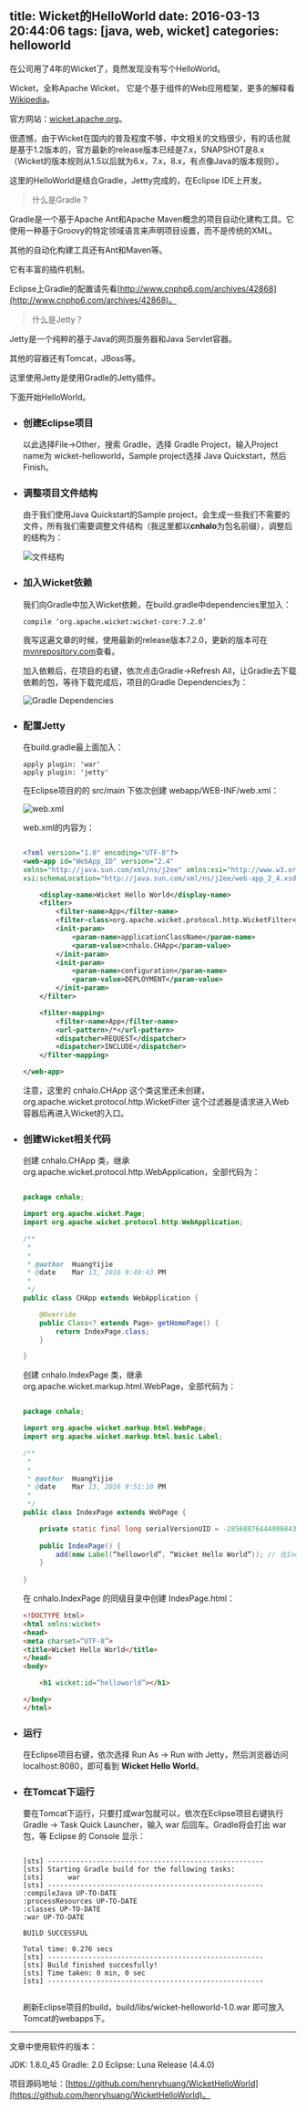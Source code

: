 title: Wicket的HelloWorld
date: 2016-03-13 20:44:06
tags: [java, web, wicket]
categories: helloworld
---

在公司用了4年的Wicket了，竟然发现没有写个HelloWorld。

Wicket，全称Apache Wicket， 它是个基于组件的Web应用框架，更多的解释看[Wikipedia](https://en.wikipedia.org/wiki/Apache_Wicket)。

官方网站：[wicket.apache.org](http://wicket.apache.org/)。

很遗憾，由于Wicket在国内的普及程度不够，中文相关的文档很少，有的话也就是基于1.2版本的，官方最新的release版本已经是7.x，SNAPSHOT是8.x（Wicket的版本规则从1.5以后就为6.x，7.x，8.x，有点像Java的版本规则）。

这里的HelloWorld是结合Gradle，Jettty完成的，在Eclipse IDE上开发。

<!--more-->

> 什么是Gradle？
	
Gradle是一个基于Apache Ant和Apache Maven概念的项目自动化建构工具。它使用一种基于Groovy的特定领域语言来声明项目设置，而不是传统的XML。

其他的自动化构建工具还有Ant和Maven等。

它有丰富的插件机制。

Eclipse上Gradle的配置请先看[http://www.cnphp6.com/archives/42868](http://www.cnphp6.com/archives/42868)。

> 什么是Jetty？

Jetty是一个纯粹的基于Java的网页服务器和Java Servlet容器。

其他的容器还有Tomcat，JBoss等。

这里使用Jetty是使用Gradle的Jetty插件。

下面开始HelloWorld。

- ### 创建Eclipse项目
	
	以此选择File->Other，搜索 Gradle，选择 Gradle Project，输入Project name为 wicket-helloworld，Sample project选择 Java Quickstart，然后Finish。
	
- ### 调整项目文件结构

	由于我们使用Java Quickstart的Sample project，会生成一些我们不需要的文件，所有我们需要调整文件结构（我这里都以**cnhalo**为包名前缀），调整后的结构为：
	
	![文件结构](http://77fkdd.com1.z0.glb.clouddn.com/wicket-hello-worldproject-structure2.png)
	
- ### 加入Wicket依赖
	
	我们向Gradle中加入Wicket依赖，在build.gradle中dependencies里加入：
	
	```
	compile ‘org.apache.wicket:wicket-core:7.2.0’
	```

	我写这遍文章的时候，使用最新的release版本7.2.0，更新的版本可在[mvnrepository.com](http://mvnrepository.com/artifact/org.apache.wicket/wicket-core)查看。
	
	加入依赖后，在项目的右键，依次点击Gradle->Refresh All，让Gradle去下载依赖的包，等待下载完成后，项目的Gradle Dependencies为：
	
	![Gradle Dependencies](http://77fkdd.com1.z0.glb.clouddn.com/wicket-hello-worldgradle-dep.png)
	
- ### 配置Jetty

	在build.gradle最上面加入：
	
	```
	apply plugin: 'war'
	apply plugin: 'jetty'
	```
	在Eclipse项目的的 src/main 下依次创建 webapp/WEB-INF/web.xml：
	
	![web.xml](http://77fkdd.com1.z0.glb.clouddn.com/wicket-hello-worldwebxml.png)
	
	web.xml的内容为：
	
	``` xml
	
	<?xml version="1.0" encoding="UTF-8"?>
	<web-app id="WebApp_ID" version="2.4"
	xmlns="http://java.sun.com/xml/ns/j2ee" xmlns:xsi="http://www.w3.org/2001/XMLSchema-instance"
	xsi:schemaLocation="http://java.sun.com/xml/ns/j2ee/web-app_2_4.xsd">

		<display-name>Wicket Hello World</display-name>
		<filter>
			<filter-name>App</filter-name>
			<filter-class>org.apache.wicket.protocol.http.WicketFilter</filter-class>
			<init-param>
				<param-name>applicationClassName</param-name>
				<param-value>cnhalo.CHApp</param-value>
			</init-param>
			<init-param>
				<param-name>configuration</param-name>
				<param-value>DEPLOYMENT</param-value>
			</init-param>
		</filter>

		<filter-mapping>
			<filter-name>App</filter-name>
			<url-pattern>/*</url-pattern>
			<dispatcher>REQUEST</dispatcher>
			<dispatcher>INCLUDE</dispatcher>
		</filter-mapping>

	</web-app>
	
	```
	注意，这里的 cnhalo.CHApp 这个类这里还未创建，org.apache.wicket.protocol.http.WicketFilter 这个过滤器是请求进入Web容器后再进入Wicket的入口。
	
- ### 创建Wicket相关代码

	创建 cnhalo.CHApp 类，继承org.apache.wicket.protocol.http.WebApplication，全部代码为：
	
	``` java

	package cnhalo;
	
	import org.apache.wicket.Page;
	import org.apache.wicket.protocol.http.WebApplication;
	
	/**
	 *
	 *
	 * @author	HuangYijie
	 * @date	Mar 13, 2016 9:49:43 PM
	 * 
	 */
	public class CHApp extends WebApplication {
	
		@Override
		public Class<? extends Page> getHomePage() {
			return IndexPage.class;
		}
	
	}
	
	```
	创建 cnhalo.IndexPage 类，继承 org.apache.wicket.markup.html.WebPage，全部代码为：
	
	``` java
	
	package cnhalo;
	
	import org.apache.wicket.markup.html.WebPage;
	import org.apache.wicket.markup.html.basic.Label;
	
	/**
	 *
	 *
	 * @author	HuangYijie
	 * @date	Mar 13, 2016 9:51:10 PM
	 * 
	 */
	public class IndexPage extends WebPage {
	
		private static final long serialVersionUID = -2856887644490684320L;
		
		public IndexPage() {
			add(new Label(“helloworld”, “Wicket Hello World”)); // 在IndexPage.html中对wicket:id=“helloworld”的组件进行匹配
		}
		
	}

	
	```
	在 cnhalo.IndexPage 的同级目录中创建 IndexPage.html：
	
	``` html
	<!DOCTYPE html>
	<html xmlns:wicket>
	<head>
	<meta charset=“UTF-8”>
	<title>Wicket Hello World</title>
	</head>
	<body>
	
		<h1 wicket:id=“helloworld”></h1>
	
	</body>
	</html>
	```

- ### 运行

	在Eclipse项目右键，依次选择 Run As -> Run with Jetty，然后浏览器访问 localhost:8080，即可看到 **Wicket Hello World**。
	
- ### 在Tomcat下运行

	要在Tomcat下运行，只要打成war包就可以，依次在Eclipse项目右键执行 Gradle -> Task Quick Launcher，输入 war 后回车。Gradle将会打出 war 包，等 Eclipse 的 Console 显示：
	
	``` shell
	
	[sts] -----------------------------------------------------
	[sts] Starting Gradle build for the following tasks: 
	[sts]      war
	[sts] -----------------------------------------------------
	:compileJava UP-TO-DATE
	:processResources UP-TO-DATE
	:classes UP-TO-DATE
	:war UP-TO-DATE
	
	BUILD SUCCESSFUL
	
	Total time: 0.276 secs
	[sts] -----------------------------------------------------
	[sts] Build finished succesfully!
	[sts] Time taken: 0 min, 0 sec
	[sts] -----------------------------------------------------

	
	```
	刷新Eclipse项目的build，build/libs/wicket-helloworld-1.0.war 即可放入Tomcat的webapps下。

---

文章中使用软件的版本：

JDK: 1.8.0_45
Gradle: 2.0
Eclipse: Luna Release (4.4.0)

项目源码地址：[https://github.com/henryhuang/WicketHelloWorld](https://github.com/henryhuang/WicketHelloWorld)。


